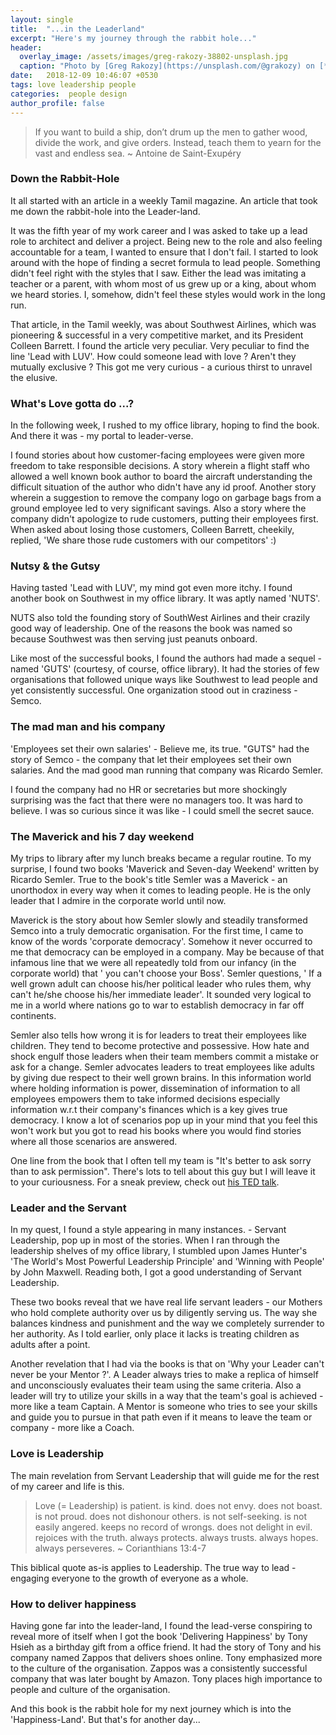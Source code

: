 ```yaml
---
layout: single
title:  "...in the Leaderland"
excerpt: "Here's my journey through the rabbit hole..."
header:
  overlay_image: /assets/images/greg-rakozy-38802-unsplash.jpg
  caption: "Photo by [Greg Rakozy](https://unsplash.com/@grakozy) on [**Unsplash**](https://unsplash.com)"
date:   2018-12-09 10:46:07 +0530
tags: love leadership people
categories:  people design
author_profile: false
---
```


>If you want to build a ship, don’t drum up the men to gather wood, divide the work, and give orders. Instead, teach them to yearn for the vast and endless sea. 
>  ~ Antoine de Saint-Exupéry

### Down the Rabbit-Hole
It all started with an article in a weekly Tamil magazine. An article that took me down the rabbit-hole into the Leader-land.

It was the fifth year of my work career and I was asked to take up a lead role to architect and deliver a project. Being new to the role and also feeling accountable for a team, I wanted to ensure that I don't fail. I started to look around with the hope of finding a secret formula to lead people. Something didn't feel right with the styles that I saw. Either the lead was imitating a teacher or a parent, with whom most of us grew up or a king, about whom we heard stories. I, somehow, didn't feel these styles would work in the long run.

That article, in the Tamil weekly, was about Southwest Airlines, which was pioneering & successful in a very competitive market, and its President Colleen Barrett. I found the article very peculiar. Very peculiar to find the line 'Lead with LUV'. How could someone lead with love ? Aren't they mutually exclusive ?  This got me very curious - a curious thirst to unravel the elusive.

### What's Love gotta do ...?
In the following week, I rushed to my office library, hoping to find the book. And there it was - my portal to leader-verse. 

I found stories about how customer-facing employees were given more freedom to take responsible decisions. A story wherein a flight staff who allowed a well known book author to board the aircraft understanding the difficult situation of the author who didn't have any id proof. Another story wherein a suggestion to remove the company logo on garbage bags from a ground employee led to very significant savings. Also a story where the company didn't apologize to rude customers, putting their employees first. When asked about losing those customers, Colleen Barrett, cheekily, replied, 'We share those rude customers with our competitors' :)  

### Nutsy & the Gutsy
Having tasted 'Lead with LUV', my mind got even more itchy. I found another book on Southwest in my office library. It was aptly named 'NUTS'. 

NUTS also told the founding story of SouthWest Airlines and their crazily good way of leadership. One of the reasons the book was named so because Southwest was then serving just peanuts onboard.

Like most of the successful books, I found the authors had made a sequel - named 'GUTS' (courtesy, of course, office library). It had the stories of few organisations that followed unique ways like Southwest to lead people and yet consistently successful.  One organization stood out in craziness - Semco. 

### The mad man and his company
'Employees set their own salaries' - Believe me, its true. "GUTS" had the story of Semco - the company that let their employees set their own salaries. And the mad good man running that company was Ricardo Semler. 

I found the company had no HR or secretaries but more shockingly surprising was the fact that there were no managers too. It was hard to believe. I was so curious since it was like - I could smell the secret sauce. 

### The Maverick and his 7 day weekend 
My trips to library after my lunch breaks became a regular routine. To my surprise, I found two books 'Maverick and Seven-day Weekend' written by Ricardo Semler. True to the book's title Semler was a Maverick - an unorthodox in every way when it comes to leading people. He is the only leader that I admire in the corporate world until now.

Maverick is the story about how Semler slowly and steadily transformed Semco into a truly democratic organisation. For the first time, I came to know of the words 'corporate democracy'. Somehow it never occurred to me that democracy can be employed in a company. May be because of that infamous line that we were all repeatedly told from our infancy (in the corporate world) that ' you can't choose your Boss'. Semler questions, ' If a well grown adult can choose his/her political leader who rules them, why can't he/she choose his/her immediate leader'. It sounded very logical to me in a world where nations go to war to establish democracy in far off continents. 

Semler also tells how wrong it is for leaders to treat their employees like children. They tend to become protective and possessive. How hate and shock engulf those leaders when their team members commit a mistake or ask for a change. Semler advocates leaders to treat employees like adults by giving due respect to their well grown brains. In this information world where holding information is power, dissemination of information to all employees empowers them to take informed decisions especially information w.r.t their company's finances which is a key gives true democracy. I know a lot of scenarios pop up in your mind that you feel this won't work but you got to read his books where you would find stories where all those scenarios are answered. 

One line from the book that I often tell my team is "It's better to ask sorry than to ask permission". There's lots to tell about this guy but I will leave it to your curiousness. For a sneak preview, check out [his TED talk](https://www.ted.com/talks/ricardo_semler_how_to_run_a_company_with_almost_no_rules). 

### Leader and the Servant 
In my quest, I found a style appearing in many instances.  - Servant Leadership, pop up in most of the stories. When I ran through the leadership shelves of my office library, I stumbled upon 
James Hunter's 'The World's Most Powerful Leadership Principle' and 'Winning with People' by John Maxwell. Reading both, I got a good understanding of Servant Leadership.

These two books reveal that we have real life servant leaders - our Mothers who hold complete authority over us by diligently serving us. The way she balances kindness and punishment and the way we completely surrender to her authority. As I told earlier, only place it lacks is treating children as adults after a point.

Another revelation that I had via the books is that on 'Why your Leader can't never be your Mentor ?'. A Leader always tries to make a replica of himself and unconsciously evaluates their team using the same criteria. Also a leader will try to utilize your skills in a way that the team's goal is achieved - more like a team Captain. A Mentor is someone who tries to see your skills and guide you to pursue in that path even if it means to leave the team or company - more like a Coach.

### Love is Leadership
The main revelation from Servant Leadership that will guide me for the rest of my career and life is this. 

>Love (= Leadership) 
>  is patient. 
>  is kind.
  does not envy.
  does not boast.
  is not proud.
  does not dishonour others.
  is not self-seeking.
  is not easily angered.
  keeps no record of wrongs.
  does not delight in evil.
  rejoices with the truth.
  always protects.
  always trusts.
  always hopes.
  always perseveres. 
  >  ~ Corianthians  13:4-7
  
This biblical quote as-is applies to Leadership. The true way to lead - engaging everyone to the growth of everyone as a whole. 

### How to deliver happiness 
Having gone far into the leader-land, I found the lead-verse conspiring to reveal more of itself when I got the book 'Delivering Happiness' by Tony Hsieh as a birthday gift from a office friend. It had the story of Tony and his company named Zappos that delivers shoes online. Tony emphasized more to the culture of the organisation. 
Zappos was a consistently successful company that was later bought by Amazon. Tony places high importance to people and culture of the organisation. 

And this book is the rabbit hole for my next journey which is into the 'Happiness-Land'. But that's for another day...